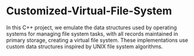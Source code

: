 # Customized-Virtual-File-System
In this C++ project, we emulate the data structures used by operating systems for managing file system tasks, with all records maintained in primary storage, creating a virtual file system. These implementations use custom data structures inspired by UNIX file system algorithms.
